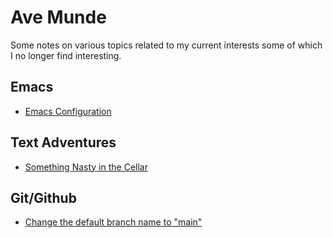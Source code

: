 # Ave Munde

Some notes on various topics related to my current interests some of which I no longer find interesting.

## Emacs

* [Emacs Configuration](https://github.com/nigeltc/emacs-config)

## Text Adventures

* [Something Nasty in the Cellar](https://github.com/nigeltc/something-nasty)

## Git/Github

* [Change the default branch name to "main"](https://stevenmortimer.com/5-steps-to-change-github-default-branch-from-master-to-main/) 
